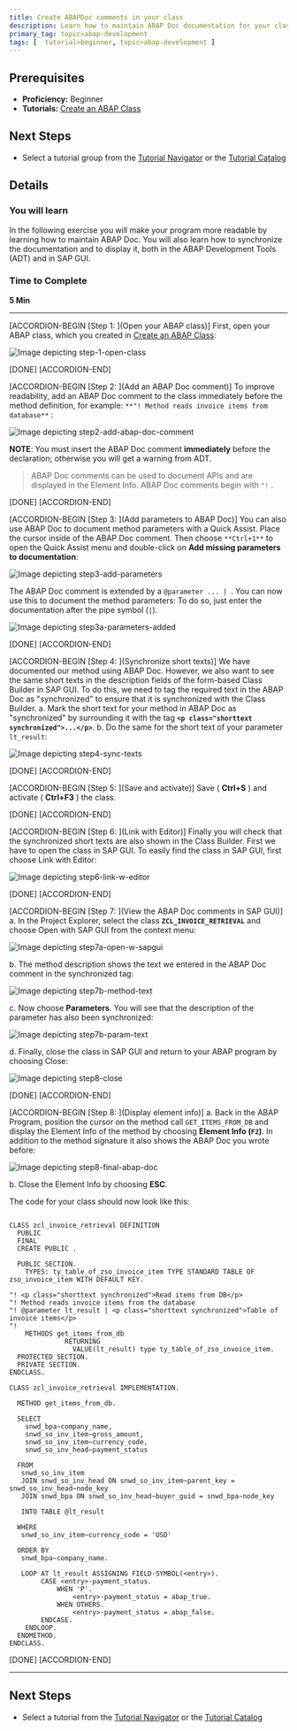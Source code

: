 ```yaml
---
title: Create ABAPDoc comments in your class
description: Learn how to maintain ABAP Doc documentation for your class
primary_tag: topic>abap-development
tags: [  tutorial>beginner, topic>abap-development ]
---
```


## Prerequisites  
 - **Proficiency:** Beginner
 - **Tutorials:** [Create an ABAP Class](https://www.sap.com/developer/tutorials/abap-dev-create-new-class.html)


## Next Steps
 - Select a tutorial group from the [Tutorial Navigator](http://www.sap.com/developer/tutorial-navigator.html) or the [Tutorial Catalog](https://www.sap.com/developer/tutorial-navigator.tutorials.html)

## Details
### You will learn  
In the following exercise you will make your program more readable by learning how to maintain ABAP Doc. You will also learn how to synchronize the documentation and to display it, both in the ABAP Development Tools (ADT) and in SAP GUI.

### Time to Complete
**5 Min**

---

[ACCORDION-BEGIN [Step 1: ](Open your ABAP class)]
First, open your ABAP class, which you created in [Create an ABAP Class](https://www.sap.com/developer/tutorials/abap-dev-create-new-class.html):

![Image depicting step-1-open-class](step-1-open-class.png)

[DONE]
[ACCORDION-END]

[ACCORDION-BEGIN [Step 2: ](Add an ABAP Doc comment)]
To improve readability, add an ABAP Doc comment to the class immediately before the method definition, for example:
`**"! Method reads invoice items from database**` :

![Image depicting step2-add-abap-doc-comment](step2-add-abap-doc-comment.png)

**NOTE**: You must insert the ABAP Doc comment **immediately** before the declaration; otherwise you will get a warning from ADT.

> ABAP Doc comments can be used to document APIs and are displayed in the Element Info. ABAP Doc comments begin with `"!` .

[DONE]
[ACCORDION-END]


[ACCORDION-BEGIN [Step 3: ](Add parameters to ABAP Doc)]
You can also use ABAP Doc to document method parameters with a Quick Assist. Place the cursor inside of the ABAP Doc comment. Then choose `**Ctrl+1**` to open the Quick Assist menu and double-click on **Add missing parameters to documentation**:

![Image depicting step3-add-parameters](step3-add-parameters.png)

The ABAP Doc comment is extended by a `@parameter ... | `. You can now use this to document the method parameters: To do so, just enter the documentation after the pipe symbol (` | `).

![Image depicting step3a-parameters-added](step3a-parameters-added.png)

[DONE]
[ACCORDION-END]

[ACCORDION-BEGIN [Step 4: ](Synchronize short texts)]
We have documented our method using ABAP Doc. However, we also want to see the same short texts in the description fields of the form-based Class Builder in SAP GUI.
To do this, we need to tag the required text in the ABAP Doc as "synchronized" to ensure that it is synchronized with the Class Builder.
a.	Mark the short text for your method in ABAP Doc as "synchronized" by surrounding it with the tag **`<p class="shorttext synchronized">...</p>`**.
b.	Do the same for the short text of your parameter `lt_result`:

![Image depicting step4-sync-texts](step4-sync-texts.png)

[DONE]
[ACCORDION-END]

[ACCORDION-BEGIN [Step 5: ](Save and activate)]
Save ( **Ctrl+S** ) and activate ( **Ctrl+F3** ) the class.

[DONE]
[ACCORDION-END]

[ACCORDION-BEGIN [Step 6: ](Link with Editor)]
Finally you will check that the synchronized short texts are also shown in the Class Builder. First we have to open the class in SAP GUI.
To easily find the class in SAP GUI, first choose Link with Editor:

![Image depicting step6-link-w-editor](step6-link-w-editor.png)

[DONE]
[ACCORDION-END]

[ACCORDION-BEGIN [Step 7: ](View the ABAP Doc comments in SAP GUI)]
a.	In the Project Explorer, select the class **`ZCL_INVOICE_RETRIEVAL`** and choose Open with SAP GUI from the context menu:

![Image depicting step7a-open-w-sapgui](step7a-open-w-sapgui.png)

b.	The method description shows the text we entered in the ABAP Doc comment in the synchronized tag:

![Image depicting step7b-method-text](step7b-method-text.png)

c. Now choose **Parameters**. You will see that the description of the parameter has also been synchronized:

![Image depicting step7b-param-text](step7b-param-text.png)

d. Finally, close the class in SAP GUI and return to your ABAP program by choosing Close:

![Image depicting step8-close](step8-close.png)

[DONE]
[ACCORDION-END]

[ACCORDION-BEGIN [Step 8: ](Display element info)]
a. Back in the ABAP Program, position the cursor on the method call `GET_ITEMS_FROM_DB` and display the Element Info of the method by choosing **Element Info (`F2`)**. In addition to the method signature it also shows the ABAP Doc you wrote before:

![Image depicting step8-final-abap-doc](step8-final-abap-doc.png)

b. Close the Element Info by choosing **ESC**.

The code for your class should now look like this:

```ABAP

CLASS zcl_invoice_retrieval DEFINITION
  PUBLIC
  FINAL
  CREATE PUBLIC .

  PUBLIC SECTION.
    TYPES: ty_table_of_zso_invoice_item TYPE STANDARD TABLE OF zso_invoice_item WITH DEFAULT KEY.

"! <p class="shorttext synchronized">Read items from DB</p>
"! Method reads invoice items from the database
"! @parameter lt_result | <p class="shorttext synchronized">Table of invoice items</p>
"!
    METHODS get_items_from_db
              RETURNING
                VALUE(lt_result) type ty_table_of_zso_invoice_item.
  PROTECTED SECTION.
  PRIVATE SECTION.
ENDCLASS.

CLASS zcl_invoice_retrieval IMPLEMENTATION.

  METHOD get_items_from_db.

  SELECT
    snwd_bpa~company_name,
    snwd_so_inv_item~gross_amount,
    snwd_so_inv_item~currency_code,
    snwd_so_inv_head~payment_status

  FROM
   snwd_so_inv_item
   JOIN snwd_so_inv_head ON snwd_so_inv_item~parent_key = snwd_so_inv_head~node_key
   JOIN snwd_bpa ON snwd_so_inv_head~buyer_guid = snwd_bpa~node_key

   INTO TABLE @lt_result

  WHERE
   snwd_so_inv_item~currency_code = 'USD'

  ORDER BY
   snwd_bpa~company_name.

   LOOP AT lt_result ASSIGNING FIELD-SYMBOL(<entry>).
        CASE <entry>-payment_status.
            WHEN 'P'.
                <entry>-payment_status = abap_true.
            WHEN OTHERS.
                <entry>-payment_status = abap_false.
        ENDCASE.
    ENDLOOP.
  ENDMETHOD.
ENDCLASS.

```

[DONE]
[ACCORDION-END]


---


## Next Steps
- Select a tutorial from the [Tutorial Navigator](http://www.sap.com/developer/tutorial-navigator.html) or the [Tutorial Catalog](http://www.sap.com/developer/tutorials.html)

